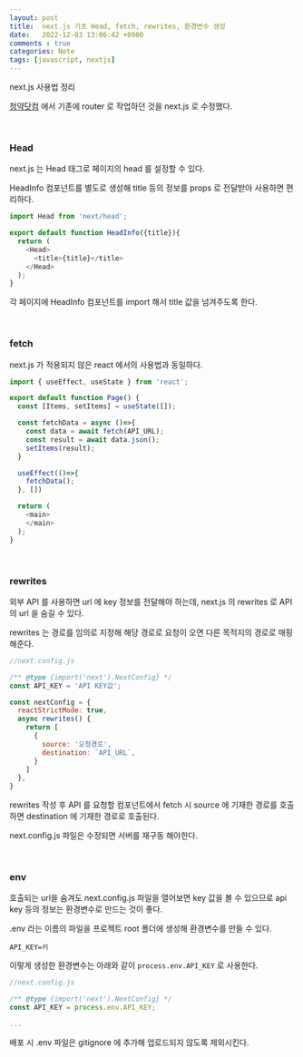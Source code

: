 ```yaml
---
layout: post
title:  next.js 기초 Head, fetch, rewrites, 환경변수 생성
date:   2022-12-03 13:06:42 +0900
comments : true
categories: Note
tags: [javascript, nextjs]
---
```


next.js 사용법 정리

[청약닷컴](https://cheongyak.com) 에서 기존에 router 로 작업하던 것을 next.js 로 수정했다.

<br>

### Head

next.js 는 Head 태그로 페이지의 head 를 설정할 수 있다.

HeadInfo 컴포넌트를 별도로 생성해 title 등의 정보를 props 로 전달받아 사용하면 편리하다.

```javascript
import Head from 'next/head';

export default function HeadInfo({title}){
  return (
    <Head>
      <title>{title}</title>
    </Head>
  );
}
```

각 페이지에 HeadInfo 컴포넌트를 import 해서 title 값을 넘겨주도록 한다.

<br>

### fetch

next.js 가 적용되지 않은 react 에서의 사용법과 동일하다.

```javascript
import { useEffect, useState } from 'react';

export default function Page() {
  const [Items, setItems] = useState([]);

  const fetchData = async ()=>{
    const data = await fetch(API_URL);
    const result = await data.json();
    setItems(result);
  }

  useEffect(()=>{
    fetchData();
  }, [])

  return (
    <main>
    </main>
  );
}
```

<br>

### rewrites

외부 API 를 사용하면 url 에 key 정보를 전달해야 하는데, next.js 의 rewrites 로 API 의 url 을 숨길 수 있다.

rewrites 는 경로를 임의로 지정해 해당 경로로 요청이 오면 다른 목적지의 경로로 매핑해준다.

```javascript
//next.config.js

/** @type {import('next').NextConfig} */
const API_KEY = 'API KEY값';

const nextConfig = {
  reactStrictMode: true,
  async rewrites() {
    return [
      {
        source: '요청경로',
        destination: `API_URL`,
      }
    ]
  },
}
```

rewrites 작성 후 API 를 요청할 컴포넌트에서 fetch 시 source 에 기재한 경로를 호출하면 destination 에 기재한 경로로 호출된다.

next.config.js 파일은 수정되면 서버를 재구동 해야한다.

<br>

### env

호출되는 url을 숨겨도 next.config.js 파일을 열어보면 key 값을 볼 수 있으므로 api key 등의 정보는 환경변수로 만드는 것이 좋다.

.env 라는 이름의 파일을 프로젝트 root 폴더에 생성해 환경변수를 만들 수 있다.

```env
API_KEY=키
```

이렇게 생성한 환경변수는 아래와 같이 `process.env.API_KEY` 로 사용한다.


```javascript
//next.config.js

/** @type {import('next').NextConfig} */
const API_KEY = process.env.API_KEY;

...
```

배포 시 .env 파일은 gitignore 에 추가해 업로드되지 않도록 제외시킨다.

<br>

